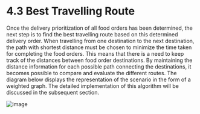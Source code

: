 # 4.3 Best Travelling Route

Once the delivery prioritization of all food orders has been determined, the next step is to find the best travelling route based on this determined delivery order. When travelling from one destination to the next destination, the path with shortest distance must be chosen to minimize the time taken for completing the food orders. This means that there is a need to keep track of the distances between food order destinations. By maintaining the distance information for each possible path connecting the destinations, it becomes possible to compare and evaluate the different routes. The diagram below displays the representation of the scenario in the form of a weighted graph. The detailed implementation of this algorithm will be discussed in the subsequent section.

![image](https://github.com/chewzzz1014/CSC4202-Project/assets/92832451/23d94ffe-e94a-4ce8-a832-621cb36ba7e9)

